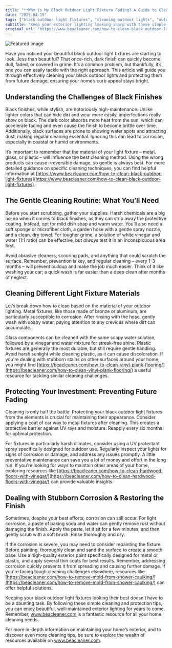 ```yaml
---
title: "**Why is My Black Outdoor Light Fixture Fading? A Guide to Cleaning & Protection**"
date: "2025-04-19"
tags: ["black outdoor light fixtures", "cleaning outdoor lights", "outdoor lighting", "black finish", "light fixture cleaning", "corrosion", "outdoor maintenance"]
subtitle: "Keep your exterior lighting looking sharp with these simple cleaning tips and preventative measures."
original_url: "https://www.beacleaner.com/how-to-clean-black-outdoor-light-fixtures"
---
```




![Featured Image](https://res.cloudinary.com/dnm0udlvz/image/upload/v1745048296/article_image_23_ac7qfn.jpg)

Have you noticed your beautiful black outdoor light fixtures are starting to look…less than beautiful? That once-rich, dark finish can quickly become dull, faded, or covered in grime. It’s a common problem, but thankfully, it’s one you can easily tackle with the right approach. This article will guide you through effectively cleaning your black outdoor lights and protecting them from future damage, ensuring your home’s curb appeal stays bright. 

## Understanding the Challenges of Black Finishes

Black finishes, while stylish, are notoriously high-maintenance. Unlike lighter colors that can hide dirt and wear more easily, imperfections really *show* on black. The dark color absorbs more heat from the sun, which can accelerate fading and even cause the finish to become brittle over time. Additionally, black surfaces are prone to showing water spots and attracting dust, making regular cleaning essential. Ignoring this can lead to corrosion, especially in coastal or humid environments. 

It’s important to remember that the material of your light fixture – metal, glass, or plastic – will influence the best cleaning method. Using the wrong products can cause irreversible damage, so gentle is always best. For more detailed guidance on specific cleaning techniques, you can find helpful information at [https://www.beacleaner.com/how-to-clean-black-outdoor-light-fixtures](https://www.beacleaner.com/how-to-clean-black-outdoor-light-fixtures).

## The Gentle Cleaning Routine: What You’ll Need

Before you start scrubbing, gather your supplies. Harsh chemicals are a big no-no when it comes to black finishes, as they can strip away the protective coating. Instead, opt for mild dish soap and warm water. You’ll also need a soft sponge or microfiber cloth, a garden hose with a gentle spray nozzle, and a clean, dry towel. For tougher grime, a solution of white vinegar and water (1:1 ratio) can be effective, but *always* test it in an inconspicuous area first. 

Avoid abrasive cleaners, scouring pads, and anything that could scratch the surface. Remember, prevention is key, and regular cleaning – every 1-3 months – will prevent buildup and make the job much easier. Think of it like washing your car; a quick wash is far easier than a deep clean after months of neglect.

## Cleaning Different Light Fixture Materials

Let’s break down how to clean based on the material of your outdoor lighting. Metal fixtures, like those made of bronze or aluminum, are particularly susceptible to corrosion. After rinsing with the hose, gently wash with soapy water, paying attention to any crevices where dirt can accumulate. 

Glass components can be cleaned with the same soapy water solution, followed by a vinegar and water mixture for streak-free shine. Plastic fixtures are generally the most durable, but still require gentle handling. Avoid harsh sunlight while cleaning plastic, as it can cause discoloration. If you're dealing with stubborn stains on other surfaces around your home, you might find [https://beacleaner.com/how-to-clean-vinyl-plank-flooring/](https://beacleaner.com/how-to-clean-vinyl-plank-flooring/) a useful resource for tackling similar cleaning challenges.

## Protecting Your Investment: Preventing Future Fading

Cleaning is only half the battle. Protecting your black outdoor light fixtures from the elements is crucial for maintaining their appearance. Consider applying a coat of car wax to metal fixtures after cleaning. This creates a protective barrier against UV rays and moisture. Reapply every six months for optimal protection. 

For fixtures in particularly harsh climates, consider using a UV protectant spray specifically designed for outdoor use. Regularly inspect your lights for signs of corrosion or damage, and address any issues promptly. A little preventative maintenance can save you a lot of money and effort in the long run. If you're looking for ways to maintain other areas of your home, exploring resources like [https://beacleaner.com/how-to-clean-hardwood-floors-with-vinegar/](https://beacleaner.com/how-to-clean-hardwood-floors-with-vinegar/) can provide valuable insights.

## Dealing with Stubborn Corrosion & Restoring the Finish

Sometimes, despite your best efforts, corrosion can still occur. For light corrosion, a paste of baking soda and water can gently remove rust without damaging the finish. Apply the paste, let it sit for a few minutes, and then gently scrub with a soft brush. Rinse thoroughly and dry. 

If the corrosion is severe, you may need to consider repainting the fixture. Before painting, thoroughly clean and sand the surface to create a smooth base. Use a high-quality exterior paint specifically designed for metal or plastic, and apply several thin coats for best results. Remember, addressing corrosion quickly prevents it from spreading and causing further damage. If you're facing tough cleaning challenges elsewhere, resources like [https://beacleaner.com/how-to-remove-mold-from-shower-caulking/](https://beacleaner.com/how-to-remove-mold-from-shower-caulking/) can offer helpful solutions.



Keeping your black outdoor light fixtures looking their best doesn’t have to be a daunting task. By following these simple cleaning and protection tips, you can enjoy beautiful, well-maintained exterior lighting for years to come. Remember, www.beacleaner.com is a fantastic resource for all your home cleaning needs. 

For more in-depth information on maintaining your home’s exterior, and to discover even more cleaning tips, be sure to explore the wealth of resources available on www.beacleaner.com.